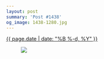 ```yaml
---
layout: post
summary: 'Post #1438'
og_image: 1438-1280.jpg
---
```


<div class="post">
 <time>
  <a href="/1438">
   {{ page.date | date: "%B %-d, %Y" }}
  </a>
 </time>
 <a href="/1438">
  <figure data-taken="8/21/2021">
   <img sizes="(min-width: 700px) 50vw, calc(100vw - 2rem)" src="{{ site.assets_url }}/1438-640.jpg" srcset="{{ site.assets_url }}/1438-320.jpg 320w, {{ site.assets_url }}/1438-640.jpg 640w, {{ site.assets_url }}/1438-960.jpg 960w, {{ site.assets_url }}/1438-1280.jpg 1280w"/>
  </figure>
 </a>
</div>
